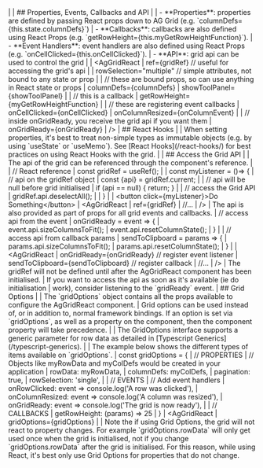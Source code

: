 <framework-specific-section frameworks="react">
|
| ## Properties, Events, Callbacks and API
|
| - **Properties**: properties are defined by passing React props down to AG Grid (e.g. `columnDefs={this.state.columnDefs}`)
| - **Callbacks**: callbacks are also defined using React Props (e.g. `getRowHeight={this.myGetRowHeightFunction}`).
| - **Event Handlers**: event handlers are also defined using React Props (e.g. `onCellClicked={this.onCellClicked}`).
| - **API**: grid api can be used to control the grid
|
</framework-specific-section>

<framework-specific-section frameworks="react">
<snippet transform={false} language="jsx">
| &lt;AgGridReact
|    ref={gridRef} // useful for accessing the grid's api
|
|    rowSelection="multiple" // simple attributes, not bound to any state or prop
|
|    // these are bound props, so can use anything in React state or props
|    columnDefs={columnDefs}
|    showToolPanel={showToolPanel}
|
|    // this is a callback
|    getRowHeight={myGetRowHeightFunction}
|
|    // these are registering event callbacks
|    onCellClicked={onCellClicked}
|    onColumnResized={onColumnEvent}
|
|    // inside onGridReady, you receive the grid api if you want them
|    onGridReady={onGridReady}
| />
</snippet>
</framework-specific-section>


<framework-specific-section frameworks="react">
| ## React Hooks
|
| When setting properties, it's best to treat non-simple types as immutable objects (e.g. by using `useState` or `useMemo`). See [React Hooks](/react-hooks/) for best practices on using React Hooks with the grid.
|
| ## Access the Grid API
|
| The api of the grid can be referenced through the component's reference.
|
</framework-specific-section>

<framework-specific-section frameworks="react">
<snippet transform={false} language="jsx">
| // React reference
| const gridRef = useRef();
|
| const myListener = ()=> {
|     // api on the gridRef object
|     const {api} = gridRef.current;
|
|     // api will be null before grid initialised
|     if (api == null) { return; }
|
|     // access the Grid API
|     gridRef.api.deselectAll();
|
| }
|
| &lt;button click={myListener}>Do Something&lt;/button>
| &lt;AgGridReact
|     ref={gridRef}
|     //...
| />
</snippet>
</framework-specific-section>

<framework-specific-section frameworks="react">
| The api is also provided as part of props for all grid events and callbacks.
</framework-specific-section>

<framework-specific-section frameworks="react">
<snippet transform={false} language="jsx">
| // access api from the event
| onGridReady = event => {
|     event.api.sizeColumnsToFit();
|     event.api.resetColumnState();
| }
|
| // access api from callback params
| sendToClipboard = params => {
|     params.api.sizeColumnsToFit();
|     params.api.resetColumnState();
| }
|
| &lt;AgGridReact
|     onGridReady={onGridReady} // register event listener
|     sendToClipboard={sendToClipboard} // register callback
|     //...
| />
</snippet>
</framework-specific-section>

<framework-specific-section frameworks="react">
<note>
| The gridRef will not be defined until after the AgGridReact component has been initialised.
| If you want to access the api as soon as it's available (ie do initialisation
| work), consider listening to the `gridReady` event.
</note>
</framework-specific-section>

<framework-specific-section frameworks="react">
| ## Grid Options
|
| The `gridOptions` object contains all the props available to configure the AgGridReact component.
| Grid options can be used instead of, or in addition to, normal framework bindings. If an option is set via `gridOptions`, as well as a property on the component, then the component property will take precedence.
|
| The GridOptions interface supports a generic parameter for row data as detailed in [Typescript Generics](/typescript-generics).
|
| The example below shows the different types of items available on `gridOptions`.
</framework-specific-section>

<framework-specific-section frameworks="react">
<snippet transform={false} language="jsx">
| const gridOptions = {
|     // PROPERTIES
|     // Objects like myRowData and myColDefs would be created in your application
|     rowData: myRowData,
|     columnDefs: myColDefs,
|     pagination: true,
|     rowSelection: 'single',
|
|     // EVENTS
|     // Add event handlers
|     onRowClicked: event => console.log('A row was clicked'),
|     onColumnResized: event => console.log('A column was resized'),
|     onGridReady: event => console.log('The grid is now ready'),
|
|     // CALLBACKS
|     getRowHeight: (params) => 25
| }
| &lt;AgGridReact
|     gridOptions={gridOptions}
|
</snippet>
</framework-specific-section>

<framework-specific-section frameworks="react">
| Note the if using Grid Options, the grid will not react to property changes. For example `gridOptions.rowData` will only get used once when the grid is initialised, not if you change `gridOptions.rowData` after the grid is initialised. For this reason, while using React, it's best only use Grid Options for properties that do not change.
</framework-specific-section>
